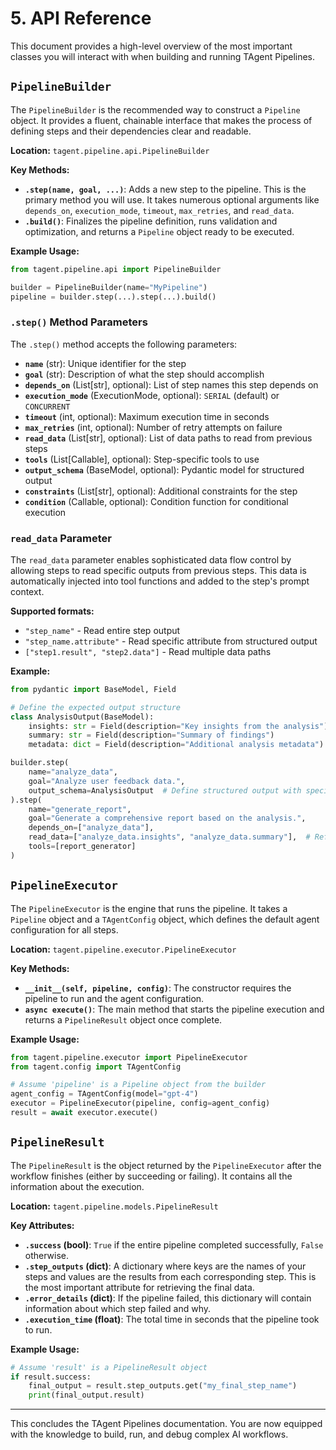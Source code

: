 # 5. API Reference

This document provides a high-level overview of the most important classes you will interact with when building and running TAgent Pipelines.

## `PipelineBuilder`

The `PipelineBuilder` is the recommended way to construct a `Pipeline` object. It provides a fluent, chainable interface that makes the process of defining steps and their dependencies clear and readable.

**Location:** `tagent.pipeline.api.PipelineBuilder`

**Key Methods:**

- **`.step(name, goal, ...)`**: Adds a new step to the pipeline. This is the primary method you will use. It takes numerous optional arguments like `depends_on`, `execution_mode`, `timeout`, `max_retries`, and `read_data`.
- **`.build()`**: Finalizes the pipeline definition, runs validation and optimization, and returns a `Pipeline` object ready to be executed.

**Example Usage:**
```python
from tagent.pipeline.api import PipelineBuilder

builder = PipelineBuilder(name="MyPipeline")
pipeline = builder.step(...).step(...).build()
```

### `.step()` Method Parameters

The `.step()` method accepts the following parameters:

- **`name`** (str): Unique identifier for the step
- **`goal`** (str): Description of what the step should accomplish
- **`depends_on`** (List[str], optional): List of step names this step depends on
- **`execution_mode`** (ExecutionMode, optional): `SERIAL` (default) or `CONCURRENT`
- **`timeout`** (int, optional): Maximum execution time in seconds
- **`max_retries`** (int, optional): Number of retry attempts on failure
- **`read_data`** (List[str], optional): List of data paths to read from previous steps
- **`tools`** (List[Callable], optional): Step-specific tools to use
- **`output_schema`** (BaseModel, optional): Pydantic model for structured output
- **`constraints`** (List[str], optional): Additional constraints for the step
- **`condition`** (Callable, optional): Condition function for conditional execution

### `read_data` Parameter

The `read_data` parameter enables sophisticated data flow control by allowing steps to read specific outputs from previous steps. This data is automatically injected into tool functions and added to the step's prompt context.

**Supported formats:**
- `"step_name"` - Read entire step output
- `"step_name.attribute"` - Read specific attribute from structured output
- `["step1.result", "step2.data"]` - Read multiple data paths

**Example:**
```python
from pydantic import BaseModel, Field

# Define the expected output structure
class AnalysisOutput(BaseModel):
    insights: str = Field(description="Key insights from the analysis")
    summary: str = Field(description="Summary of findings")
    metadata: dict = Field(description="Additional analysis metadata")

builder.step(
    name="analyze_data",
    goal="Analyze user feedback data.",
    output_schema=AnalysisOutput  # Define structured output with specific fields
).step(
    name="generate_report",
    goal="Generate a comprehensive report based on the analysis.",
    depends_on=["analyze_data"],
    read_data=["analyze_data.insights", "analyze_data.summary"],  # Reference defined fields
    tools=[report_generator]
)
```

## `PipelineExecutor`

The `PipelineExecutor` is the engine that runs the pipeline. It takes a `Pipeline` object and a `TAgentConfig` object, which defines the default agent configuration for all steps.

**Location:** `tagent.pipeline.executor.PipelineExecutor`

**Key Methods:**

- **`__init__(self, pipeline, config)`**: The constructor requires the pipeline to run and the agent configuration.
- **`async execute()`**: The main method that starts the pipeline execution and returns a `PipelineResult` object once complete.

**Example Usage:**
```python
from tagent.pipeline.executor import PipelineExecutor
from tagent.config import TAgentConfig

# Assume 'pipeline' is a Pipeline object from the builder
agent_config = TAgentConfig(model="gpt-4")
executor = PipelineExecutor(pipeline, config=agent_config)
result = await executor.execute()
```

## `PipelineResult`

The `PipelineResult` is the object returned by the `PipelineExecutor` after the workflow finishes (either by succeeding or failing). It contains all the information about the execution.

**Location:** `tagent.pipeline.models.PipelineResult`

**Key Attributes:**

- **`.success` (bool)**: `True` if the entire pipeline completed successfully, `False` otherwise.
- **`.step_outputs` (dict)**: A dictionary where keys are the names of your steps and values are the results from each corresponding step. This is the most important attribute for retrieving the final data.
- **`.error_details` (dict)**: If the pipeline failed, this dictionary will contain information about which step failed and why.
- **`.execution_time` (float)**: The total time in seconds that the pipeline took to run.

**Example Usage:**
```python
# Assume 'result' is a PipelineResult object
if result.success:
    final_output = result.step_outputs.get("my_final_step_name")
    print(final_output.result)
```

---

This concludes the TAgent Pipelines documentation. You are now equipped with the knowledge to build, run, and debug complex AI workflows.
